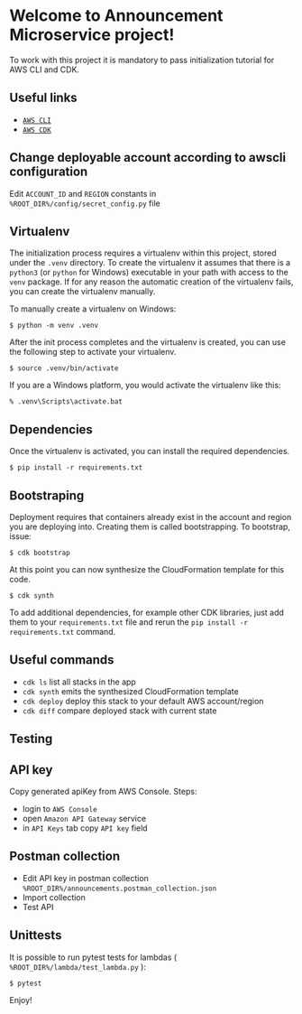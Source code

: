
# Welcome to Announcement Microservice project!

To work with this project it is mandatory to pass initialization tutorial for AWS CLI and CDK.

## Useful links

 * [`AWS CLI`](https://docs.aws.amazon.com/cli/latest/userguide/cli-configure-quickstart.html)
 * [`AWS CDK`](https://docs.aws.amazon.com/cdk/latest/guide/getting_started.html)

## Change deployable account according to awscli configuration

Edit `ACCOUNT_ID` and `REGION` constants in `%ROOT_DIR%/config/secret_config.py` file

## Virtualenv

The initialization process requires a virtualenv within this project, stored under the `.venv`
directory.  To create the virtualenv it assumes that there is a `python3`
(or `python` for Windows) executable in your path with access to the `venv`
package. If for any reason the automatic creation of the virtualenv fails,
you can create the virtualenv manually.

To manually create a virtualenv on Windows:

```
$ python -m venv .venv
```

After the init process completes and the virtualenv is created, you can use the following
step to activate your virtualenv.

```
$ source .venv/bin/activate
```

If you are a Windows platform, you would activate the virtualenv like this:

```
% .venv\Scripts\activate.bat
```

## Dependencies

Once the virtualenv is activated, you can install the required dependencies.

```
$ pip install -r requirements.txt
```

## Bootstraping

Deployment requires that containers already exist in the account and region you are deploying into. Creating them is called bootstrapping. To bootstrap, issue:

```
$ cdk bootstrap
```

At this point you can now synthesize the CloudFormation template for this code.

```
$ cdk synth
```

To add additional dependencies, for example other CDK libraries, just add
them to your `requirements.txt` file and rerun the `pip install -r requirements.txt`
command.

## Useful commands

 * `cdk ls`          list all stacks in the app
 * `cdk synth`       emits the synthesized CloudFormation template
 * `cdk deploy`      deploy this stack to your default AWS account/region
 * `cdk diff`        compare deployed stack with current state

## Testing

## API key

Copy generated apiKey from AWS Console. Steps:
 
 * login to `AWS Console`
 * open `Amazon API Gateway` service
 * in `API Keys` tab copy `API key` field 

## Postman collection

 * Edit API key in postman collection `%ROOT_DIR%/announcements.postman_collection.json`
 * Import collection
 * Test API

## Unittests

It is possible to run pytest tests for lambdas ( `%ROOT_DIR%/lambda/test_lambda.py` ): 
```
$ pytest
```

Enjoy!
